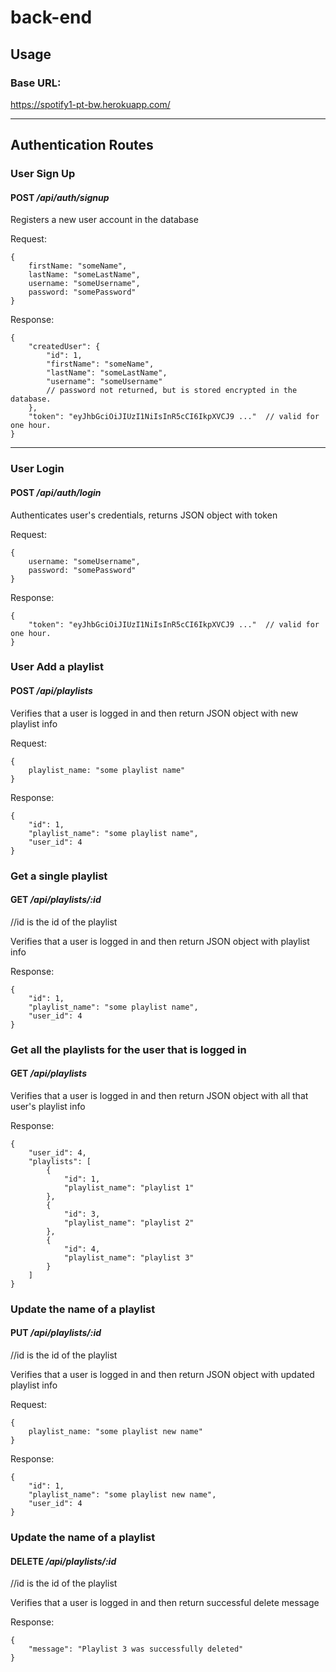 # back-end

## Usage

### Base URL:
https://spotify1-pt-bw.herokuapp.com/

----------------------------------------

## Authentication Routes

### User Sign Up
#### POST */api/auth/signup*

Registers a new user account in the database

Request: 
```
{
    firstName: "someName",
    lastName: "someLastName",
    username: "someUsername",
    password: "somePassword"
}
```

Response: 
```
{
    "createdUser": {
        "id": 1,
        "firstName": "someName",
        "lastName": "someLastName",
        "username": "someUsername"
        // password not returned, but is stored encrypted in the database.
    },
    "token": "eyJhbGciOiJIUzI1NiIsInR5cCI6IkpXVCJ9 ..."  // valid for one hour.
}
```

-------------------------------------------

### User Login
#### POST */api/auth/login*

Authenticates user's credentials, returns JSON object with token

Request: 
```
{
    username: "someUsername",
    password: "somePassword"
}
```

Response: 
```
{
    "token": "eyJhbGciOiJIUzI1NiIsInR5cCI6IkpXVCJ9 ..."  // valid for one hour.
}
```

### User Add a playlist
#### POST */api/playlists*

Verifies that a user is logged in and then return JSON object with new playlist info

Request: 
```
{
    playlist_name: "some playlist name"
}
```

Response: 
```
{
    "id": 1,
    "playlist_name": "some playlist name",
    "user_id": 4
}
```

### Get a single playlist
#### GET */api/playlists/:id*           

//id is the id of the playlist

Verifies that a user is logged in and then return JSON object with playlist info


Response: 
```
{
    "id": 1,
    "playlist_name": "some playlist name",
    "user_id": 4
}
```

### Get all the playlists for the user that is logged in
#### GET */api/playlists*  

Verifies that a user is logged in and then return JSON object with all that user's playlist info


Response: 
```
{
    "user_id": 4,
    "playlists": [
        {
            "id": 1,
            "playlist_name": "playlist 1"
        },
        {
            "id": 3,
            "playlist_name": "playlist 2"
        },
        {
            "id": 4,
            "playlist_name": "playlist 3"
        }
    ]
}
```

### Update the name of a playlist
#### PUT */api/playlists/:id*           

//id is the id of the playlist

Verifies that a user is logged in and then return JSON object with updated playlist info

Request: 
```
{
    playlist_name: "some playlist new name"
}
```


Response: 
```
{
    "id": 1,
    "playlist_name": "some playlist new name",
    "user_id": 4
}
```

### Update the name of a playlist
#### DELETE */api/playlists/:id*           

//id is the id of the playlist

Verifies that a user is logged in and then return successful delete message


Response: 
```
{
    "message": "Playlist 3 was successfully deleted"
}
```

